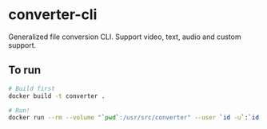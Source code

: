 # converter-cli
Generalized file conversion CLI. Support video, text, audio and custom support.

## To run
```bash
# Build first
docker build -t converter .

# Run!
docker run --rm --volume "`pwd`:/usr/src/converter" --user `id -u`:`id -g` -it converter
```